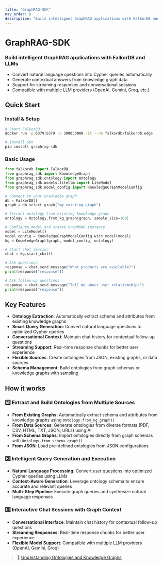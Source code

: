 ```yaml
---
title: "GraphRAG-SDK"
nav_order: 8
description: "Build intelligent GraphRAG applications with FalkorDB and LLMs."
---
```


# GraphRAG-SDK
### Build intelligent GraphRAG applications with FalkorDB and LLMs

- Convert natural language questions into Cypher queries automatically
- Generate contextual answers from knowledge graph data
- Support for streaming responses and conversational sessions
- Compatible with multiple LLM providers (OpenAI, Gemini, Groq, etc.)

## Quick Start

### Install & Setup
```bash
# Start FalkorDB
docker run -p 6379:6379 -p 3000:3000 -it --rm falkordb/falkordb:edge

# Install SDK
pip install graphrag-sdk
```

### Basic Usage
```python
from falkordb import FalkorDB
from graphrag_sdk import KnowledgeGraph
from graphrag_sdk.ontology import Ontology
from graphrag_sdk.models.litellm import LiteModel
from graphrag_sdk.model_config import KnowledgeGraphModelConfig

# Connect to your knowledge graph
db = FalkorDB()
graph = db.select_graph("my_existing_graph")

# Extract ontology from existing knowledge graph
ontology = Ontology.from_kg_graph(graph, sample_size=100)

# Configure model and create GraphRAG instance
model = LiteModel()
model_config = KnowledgeGraphModelConfig.with_model(model)
kg = KnowledgeGraph(graph, model_config, ontology)

# Start chat session
chat = kg.start_chat()

# Ask questions
response = chat.send_message("What products are available?")
print(response["response"])

# Ask follow-up questions
response = chat.send_message("Tell me about user relationships")
print(response["response"])
```

## Key Features

- **Ontology Extraction**: Automatically extract schema and attributes from existing knowledge graphs
- **Smart Query Generation**: Convert natural language questions to optimized Cypher queries
- **Conversational Context**: Maintain chat history for contextual follow-up questions  
- **Streaming Support**: Real-time response chunks for better user experience
- **Flexible Sources**: Create ontologies from JSON, existing graphs, or data sources
- **Schema Management**: Build ontologies from graph schemas or knowledge graphs with sampling

## How it works

### 1️⃣ Extract and Build Ontologies from Multiple Sources
- **From Existing Graphs**: Automatically extract schema and attributes from knowledge graphs using `Ontology.from_kg_graph()`
- **From Data Sources**: Generate ontologies from diverse formats (PDF, CSV, HTML, TXT, JSON, URLs) using AI
- **From Schema Graphs**: Import ontologies directly from graph schemas with `Ontology.from_schema_graph()`
- **From JSON**: Load pre-defined ontologies from JSON configurations

### 2️⃣ Intelligent Query Generation and Execution
- **Natural Language Processing**: Convert user questions into optimized Cypher queries using LLMs
- **Context-Aware Generation**: Leverage ontology schema to ensure accurate and relevant queries
- **Multi-Step Pipeline**: Execute graph queries and synthesize natural language responses

### 3️⃣ Interactive Chat Sessions with Graph Context
- **Conversational Interface**: Maintain chat history for contextual follow-up questions
- **Streaming Responses**: Real-time response chunks for better user experience
- **Flexible Model Support**: Compatible with multiple LLM providers (OpenAI, Gemini, Groq)

> 📓  [Understanding Ontologies and Knowledge Graphs](https://www.falkordb.com/blog/understanding-ontologies-knowledge-graph-schemas/)
